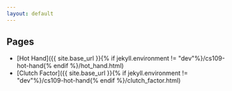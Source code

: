 ```yaml
---
layout: default
---
```


## Pages
* [Hot Hand]({{ site.base_url }}{% if jekyll.environment != "dev"%}/cs109-hot-hand{% endif %}/hot_hand.html)
* [Clutch Factor]({{ site.base_url }}{% if jekyll.environment != "dev"%}/cs109-hot-hand{% endif %}/clutch_factor.html)
